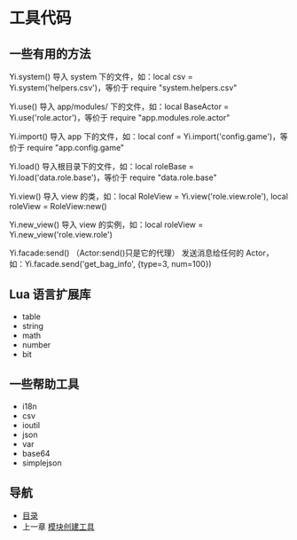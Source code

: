 # 工具代码

## 一些有用的方法

Yi.system()
	导入 system 下的文件，如：local csv = Yi.system('helpers.csv')，等价于 require "system.helpers.csv"

Yi.use()
	导入 app/modules/ 下的文件，如：local BaseActor = Yi.use('role.actor')，等价于 require "app.modules.role.actor"

Yi.import()
	导入 app 下的文件，如：local conf = Yi.import('config.game')，等价于 require "app.config.game"

Yi.load()
	导入根目录下的文件，如：local roleBase = Yi.load('data.role.base')，等价于 require "data.role.base"

Yi.view()
	导入 view 的类，如：local RoleView = Yi.view('role.view.role'), local roleView = RoleView:new()

Yi.new_view()
	导入 view 的实例，如：local roleView = Yi.new_view('role.view.role')

Yi.facade:send() （Actor:send()只是它的代理）
	发送消息给任何的 Actor，如：Yi.facade.send('get_bag_info', {type=3, num=100})

## Lua 语言扩展库

- table
- string
- math
- number
- bit

## 一些帮助工具

- i18n
- csv
- ioutil
- json
- var
- base64
- simplejson

## 导航
- [目录](00.md)
- 上一章 [模块创建工具](04.md)